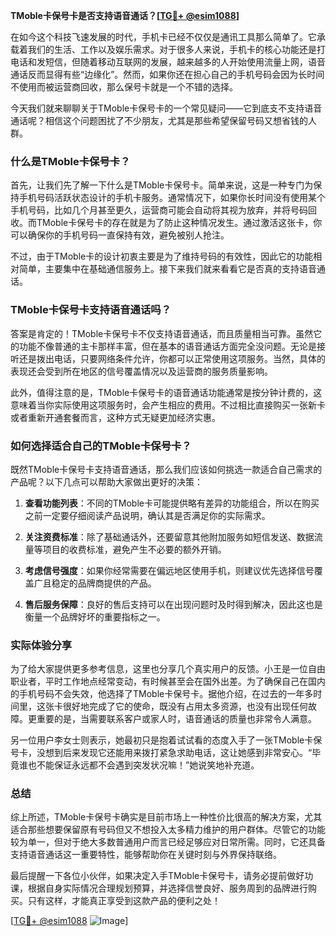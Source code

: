 **TMoble卡保号卡是否支持语音通话？[[TG💪+ @esim1088](https://t.me/s/esim1088)]**

在如今这个科技飞速发展的时代，手机卡已经不仅仅是通讯工具那么简单了。它承载着我们的生活、工作以及娱乐需求。对于很多人来说，手机卡的核心功能还是打电话和发短信，但随着移动互联网的发展，越来越多的人开始使用流量上网，语音通话反而显得有些“边缘化”。然而，如果你还在担心自己的手机号码会因为长时间不使用而被运营商回收，那么保号卡就是一个不错的选择。

今天我们就来聊聊关于TMoble卡保号卡的一个常见疑问——它到底支不支持语音通话呢？相信这个问题困扰了不少朋友，尤其是那些希望保留号码又想省钱的人群。

### 什么是TMoble卡保号卡？

首先，让我们先了解一下什么是TMoble卡保号卡。简单来说，这是一种专门为保持手机号码活跃状态设计的手机卡服务。通常情况下，如果你长时间没有使用某个手机号码，比如几个月甚至更久，运营商可能会自动将其视为放弃，并将号码回收。而TMoble卡保号卡的存在就是为了防止这种情况发生。通过激活这张卡，你可以确保你的手机号码一直保持有效，避免被别人抢注。

不过，由于TMoble卡的设计初衷主要是为了维持号码的有效性，因此它的功能相对简单，主要集中在基础通信服务上。接下来我们就来看看它是否真的支持语音通话。

### TMoble卡保号卡支持语音通话吗？

答案是肯定的！TMoble卡保号卡不仅支持语音通话，而且质量相当可靠。虽然它的功能不像普通的主卡那样丰富，但在基本的语音通话方面完全没问题。无论是接听还是拨出电话，只要网络条件允许，你都可以正常使用这项服务。当然，具体的表现还会受到所在地区的信号覆盖情况以及运营商的服务质量影响。

此外，值得注意的是，TMoble卡保号卡的语音通话功能通常是按分钟计费的，这意味着当你实际使用这项服务时，会产生相应的费用。不过相比直接购买一张新卡或者重新开通套餐而言，这种方式无疑更加经济实惠。

### 如何选择适合自己的TMoble卡保号卡？

既然TMoble卡保号卡支持语音通话，那么我们应该如何挑选一款适合自己需求的产品呢？以下几点可以帮助大家做出更好的决策：

1. **查看功能列表**：不同的TMoble卡可能提供略有差异的功能组合，所以在购买之前一定要仔细阅读产品说明，确认其是否满足你的实际需求。
   
2. **关注资费标准**：除了基础通话外，还要留意其他附加服务如短信发送、数据流量等项目的收费标准，避免产生不必要的额外开销。
   
3. **考虑信号强度**：如果你经常需要在偏远地区使用手机，则建议优先选择信号覆盖广且稳定的品牌商提供的产品。
   
4. **售后服务保障**：良好的售后支持可以在出现问题时及时得到解决，因此这也是衡量一个品牌好坏的重要指标之一。

### 实际体验分享

为了给大家提供更多参考信息，这里也分享几个真实用户的反馈。小王是一位自由职业者，平时工作地点经常变动，有时候甚至会在国外出差。为了确保自己在国内的手机号码不会失效，他选择了TMoble卡保号卡。据他介绍，在过去的一年多时间里，这张卡很好地完成了它的使命，既没有占用太多资源，也没有出现任何故障。更重要的是，当需要联系客户或家人时，语音通话的质量也非常令人满意。

另一位用户李女士则表示，她最初只是抱着试试看的态度入手了一张TMoble卡保号卡，没想到后来发现它还能用来拨打紧急求助电话，这让她感到非常安心。“毕竟谁也不能保证永远都不会遇到突发状况嘛！”她说笑地补充道。

### 总结

综上所述，TMoble卡保号卡确实是目前市场上一种性价比很高的解决方案，尤其适合那些想要保留原有号码但又不想投入太多精力维护的用户群体。尽管它的功能较为单一，但对于绝大多数普通用户而言已经足够应对日常所需。同时，它还具备支持语音通话这一重要特性，能够帮助你在关键时刻与外界保持联络。

最后提醒一下各位小伙伴，如果决定入手TMoble卡保号卡，请务必提前做好功课，根据自身实际情况合理规划预算，并选择信誉良好、服务周到的品牌进行购买。只有这样，才能真正享受到这款产品的便利之处！

[[TG💪+ @esim1088](https://t.me/s/esim1088) ![Image](https://i.postimg.cc/4NQfJmqS/Snipaste-2025-05-13-00-14-12.png)]